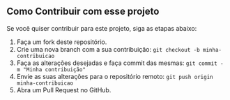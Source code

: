 ## Como Contribuir com esse projeto

Se você quiser contribuir para este projeto, siga as etapas abaixo:

1. Faça um fork deste repositório.
2. Crie uma nova branch com a sua contribuição: `git checkout -b minha-contribuicao`
3. Faça as alterações desejadas e faça commit das mesmas: `git commit -m "Minha contribuição"`
4. Envie as suas alterações para o repositório remoto: `git push origin minha-contribuicao`
5. Abra um Pull Request no GitHub.
